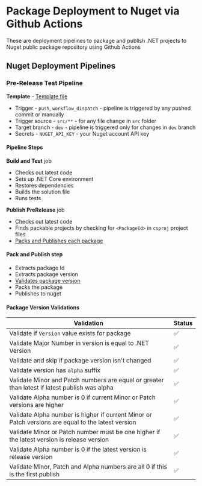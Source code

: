 # Package Deployment to Nuget via Github Actions

These are deployment pipelines to package and publish .NET projects to Nuget public package repository using Github Actions

## Nuget Deployment Pipelines

### Pre-Release Test Pipeline

**Template** - [Template file](./build-and-publish-prerelease.yml)

- Trigger - `push`, `workflow_dispatch` - pipeline is triggered by any pushed commit or manually
- Trigger source - `src/**` - for any file change in `src` folder
- Target branch - `dev` - pipeline is triggered only for changes in `dev` branch
- Secrets - `NUGET_API_KEY` - your Nuget account API key

#### Pipeline Steps

**Build and Test** job

- Checks out latest code
- Sets up .NET Core environment
- Restores dependencies
- Builds the solution file
- Runs tests

**Publish PreRelease** job

- Checks out latest code
- Finds packable projects by checking for `<PackageId>` in `csproj` project files
- [Packs and Publishes each package](#pack-and-publish-step)

#### Pack and Publish step

- Extracts package Id
- Extracts package version
- [Validates package version](#package-version-validations)
- Packs the package
- Publishes to nuget

#### Package Version Validations

| Validation | Status |
|---------|--------|
| Validate if `Version` value exists for package | ✅ |
| Validate Major Number in version is equal to .NET Version | ✅ |
| Validate and skip if package version isn't changed  | ✅  |
| Validate version has `alpha` suffix | ✅  |
| Validate Minor and Patch numbers are equal or greater than latest if latest publish was alpha | ✅ |
| Validate Alpha number is 0 if current Minor or Patch versions are higher | ✅ |
| Validate Alpha number is higher if current Minor or Patch versions are equal to the latest version | ✅ |
| Validate Minor or Patch number must be one higher if the latest version is release version | ✅ |
| Validate Alpha number is 0 if the latest version is release version | ✅ |
| Validate Minor, Patch and Alpha numbers are all 0 if this is the first publish | ✅ |